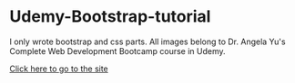 # Udemy-Bootstrap-tutorial

I only wrote bootstrap and css parts. All images belong to Dr. Angela Yu's Complete Web Development Bootcamp course in Udemy.

[Click here to go to the site](https://canceylandag.github.io/Udemy-Bootstrap-tutorial/)

